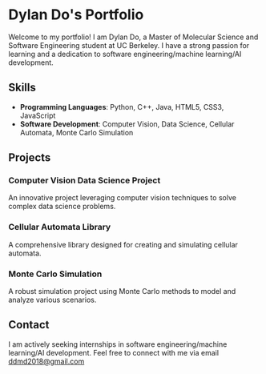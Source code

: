 # Dylan Do's Portfolio

Welcome to my portfolio! I am Dylan Do, a Master of Molecular Science and Software Engineering student at UC Berkeley. I have a strong passion for learning and a dedication to 
software engineering/machine learning/AI development.

## Skills
- **Programming Languages**: Python, C++, Java, HTML5, CSS3, JavaScript
- **Software Development**: Computer Vision, Data Science, Cellular Automata, Monte Carlo Simulation

## Projects
### Computer Vision Data Science Project
An innovative project leveraging computer vision techniques to solve complex data science problems.

### Cellular Automata Library
A comprehensive library designed for creating and simulating cellular automata.

### Monte Carlo Simulation
A robust simulation project using Monte Carlo methods to model and analyze various scenarios.

## Contact
I am actively seeking internships in software engineering/machine learning/AI development. Feel free to connect with me via email ddmd2018@gmail.com

